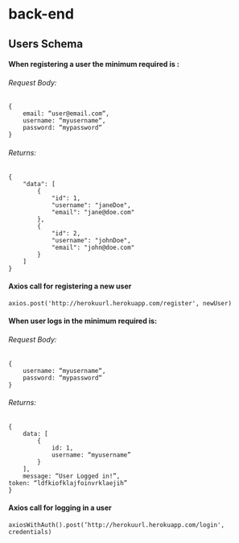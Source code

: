 # back-end

## Users Schema

#### When registering a user the minimum required is :

###### Request Body:
```
{
	email: “user@email.com“,
	username: “myusername“,
	password: “mypassword“
}
```

###### Returns:
```
{
    "data": [
        {
            "id": 1,
            "username": "janeDoe",
            "email": "jane@doe.com"
        },
        {
            "id": 2,
            "username": "johnDoe",
            "email": "john@doe.com"
        }
    ]
}
```

#### Axios call for registering a new user

`axios.post('http://herokuurl.herokuapp.com/register', newUser)`

#### When user logs in the minimum required is: 

###### Request Body:
```
{
	username: “myusername“,
	password: “mypassword“
}
```

###### Returns: 
```
{
	data: [
		{
			id: 1,
			username: “myusername”
		}
	],
	message: “User Logged in!”,
token: “ldfkiofklajfoinvrklaejih”
}
```

#### Axios call for logging in a user

`axiosWithAuth().post(‘http://herokuurl.herokuapp.com/login', credentials)`